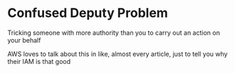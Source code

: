 # Confused Deputy Problem
Tricking someone with more authority than you to carry out an action on your behalf

AWS loves to talk about this in like, almost every article, just to tell you why their IAM is that good